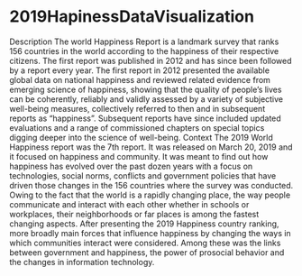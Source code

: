 # 2019HapinessDataVisualization
Description  The world Happiness Report is a landmark survey that ranks 156 countries in the world according to the happiness of their respective citizens. The first report was published in 2012 and has since been followed by a report every year. The first report in 2012 presented the available global data on national happiness and reviewed related evidence from emerging science of happiness, showing that the quality of people’s lives can be coherently, reliably and validly assessed by a variety of subjective well-being measures, collectively referred to then and in subsequent reports as “happiness”. Subsequent reports have since included updated evaluations and a range of commissioned chapters on special topics digging deeper into the science of well-being.     Context  The 2019 World Happiness report was the 7th report. It was released on March 20, 2019 and it focused on happiness and community. It was meant to find out how happiness has evolved over the past dozen years with a focus on technologies, social norms, conflicts and government policies that have driven those changes in the 156 countries where the survey was conducted. Owing to the fact that the world is a rapidly changing place, the way people communicate and interact with each other whether in schools or workplaces, their neighborhoods or far places is among the fastest changing aspects. After presenting the 2019 Happiness country ranking, more broadly main forces that influence happiness by changing the ways in which communities interact were considered. Among these was the links between government and happiness, the power of prosocial behavior and the changes in information technology. 
